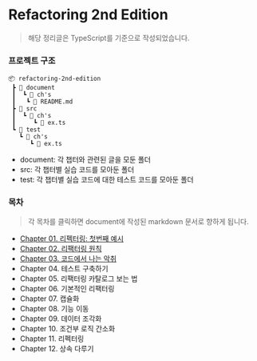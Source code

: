 # Refactoring 2nd Edition

> 해당 정리글은 TypeScript를 기준으로 작성되었습니다.

### 프로젝트 구조

```text
📦 refactoring-2nd-edition
 ┣ 📂 document
 ┃  ┗ 📂 ch's
 ┃   ┗ 📜 README.md 
 ┣ 📂 src  
 ┃  ┗ 📂 ch's    
 ┃     ┗ 📜 ex.ts 
 ┗ 📂 test
   ┗ 📂 ch's    
      ┗ 📜 ex.ts 
```

- document: 각 챕터와 관련된 글을 모둔 폴더
- src: 각 챕터별 실습 코드를 모아둔 폴더
- test: 각 챕터별 실습 코드에 대한 테스트 코드를 모아둔 폴더


### 목차
> 각 목차를 클릭하면 document에 작성된 markdown 문서로 향하게 됩니다.

- [Chapter 01. 리펙터링: 첫번째 예시](./document/ch01/README.md)
- [Chapter 02. 리팩터링 원칙](./document/ch02/README.md)
- [Chapter 03. 코드에서 나는 악취](./document/ch03/README.md)
- Chapter 04. 테스트 구축하기
- Chapter 05. 리팩터링 카탈로그 보는 법
- Chapter 06. 기본적인 리팩터링
- Chapter 07. 캡슐화
- Chapter 08. 기능 이동
- Chapter 09. 데이터 조각화
- Chapter 10. 조건부 로직 간소화
- Chapter 11. 리펙터링
- Chapter 12. 상속 다루기